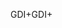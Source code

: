 <span data-ttu-id="dce87-101">GDI+</span><span class="sxs-lookup"><span data-stu-id="dce87-101">GDI+</span></span>